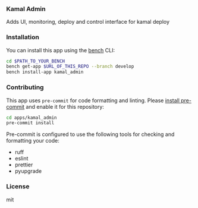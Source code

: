 ### Kamal Admin

Adds UI, monitoring, deploy and control interface for kamal deploy

### Installation

You can install this app using the [bench](https://github.com/frappe/bench) CLI:

```bash
cd $PATH_TO_YOUR_BENCH
bench get-app $URL_OF_THIS_REPO --branch develop
bench install-app kamal_admin
```

### Contributing

This app uses `pre-commit` for code formatting and linting. Please [install pre-commit](https://pre-commit.com/#installation) and enable it for this repository:

```bash
cd apps/kamal_admin
pre-commit install
```

Pre-commit is configured to use the following tools for checking and formatting your code:

- ruff
- eslint
- prettier
- pyupgrade

### License

mit
